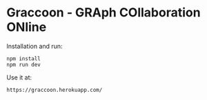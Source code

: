 # Graccoon - GRAph COllaboration ONline

Installation and run:

```
npm install
npm run dev
```

Use it at:

    https://graccoon.herokuapp.com/
